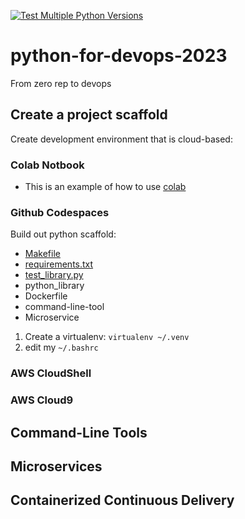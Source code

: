 [![Test Multiple Python Versions](https://github.com/TebogoTS/python-for-devops-2023/actions/workflows/main.yml/badge.svg)](https://github.com/TebogoTS/python-for-devops-2023/actions/workflows/main.yml)

# python-for-devops-2023
From zero rep to devops

## Create a project scaffold

Create development environment that is cloud-based:

### Colab Notbook

* This is an example of how to use [colab](https://github.com/TebogoTS/python-for-devops-2023/blob/main/getting_started_python.ipynb)

### Github Codespaces

Build out python scaffold:

* [Makefile](https://github.com/TebogoTS/python-for-devops-2023/blob/main/Makefile)
* [requirements.txt](https://github.com/TebogoTS/python-for-devops-2023/blob/main/requirements.txt)
* [test_library.py](https://github.com/TebogoTS/python-for-devops-2023/blob/main/test_devopslib.py)
* python_library
* Dockerfile
* command-line-tool
* Microservice

1. Create a virtualenv: `virtualenv ~/.venv`
2. edit my `~/.bashrc`

### AWS CloudShell
### AWS Cloud9

## Command-Line Tools

## Microservices

## Containerized Continuous Delivery
